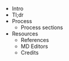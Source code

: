 * Intro
* Tl;dr
* Process
  * Process sections
* Resources
  * References
  * MD Editors
  * Credits
